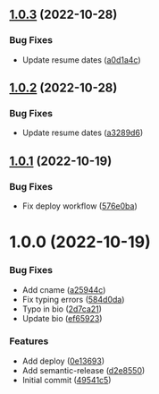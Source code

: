 ## [1.0.3](https://github.com/nikorablin/nikorablin.github.io/compare/v1.0.2...v1.0.3) (2022-10-28)


### Bug Fixes

* Update resume dates ([a0d1a4c](https://github.com/nikorablin/nikorablin.github.io/commit/a0d1a4c08401f9102953a3a52d23bb0cec23626c))

## [1.0.2](https://github.com/nikorablin/nikorablin.github.io/compare/v1.0.1...v1.0.2) (2022-10-28)


### Bug Fixes

* Update resume dates ([a3289d6](https://github.com/nikorablin/nikorablin.github.io/commit/a3289d6f2ad6416cc16805544f101d302d3c4c85))

## [1.0.1](https://github.com/nikorablin/nikorablin.github.io/compare/v1.0.0...v1.0.1) (2022-10-19)


### Bug Fixes

* Fix deploy workflow ([576e0ba](https://github.com/nikorablin/nikorablin.github.io/commit/576e0ba776d7afd8629220fa0028d12354ad4234))

# 1.0.0 (2022-10-19)


### Bug Fixes

* Add cname ([a25944c](https://github.com/nikorablin/nikorablin.github.io/commit/a25944c08c2610f845b4709b1fe7550b1ee02df5))
* Fix typing errors ([584d0da](https://github.com/nikorablin/nikorablin.github.io/commit/584d0daedddf9ca6aa2796f319f20c50fbcd4299))
* Typo in bio ([2d7ca21](https://github.com/nikorablin/nikorablin.github.io/commit/2d7ca218ff8b02ce2bc735ce9e372bc08aa11b23))
* Update bio ([ef65923](https://github.com/nikorablin/nikorablin.github.io/commit/ef659239b57dee6a22f0c92947d3ccb5e021974e))


### Features

* Add deploy ([0e13693](https://github.com/nikorablin/nikorablin.github.io/commit/0e13693647cc62eb4c64aedb3159d3947959fd94))
* Add semantic-release ([d2e8550](https://github.com/nikorablin/nikorablin.github.io/commit/d2e85500e710d71f3fc09d215a57d5b7c4dcd42a))
* Initial commit ([49541c5](https://github.com/nikorablin/nikorablin.github.io/commit/49541c5970e0fd88f00f5cbb7fd44c3b6162bada))
